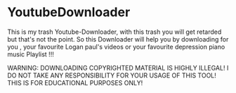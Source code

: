 # YoutubeDownloader
This is my trash Youtube-Downloader, with this trash you will get retarded but that's not the point.
So this Downloader will help you by downloading for you , your favourite Logan paul's videos or your favourite depression piano music Playlist !!!


WARNING: DOWNLOADING COPYRIGHTED MATERIAL IS HIGHLY ILLEGAL! I DO NOT TAKE ANY RESPONSIBILITY FOR YOUR USAGE OF THIS TOOL! THIS IS FOR EDUCATIONAL PURPOSES ONLY!

